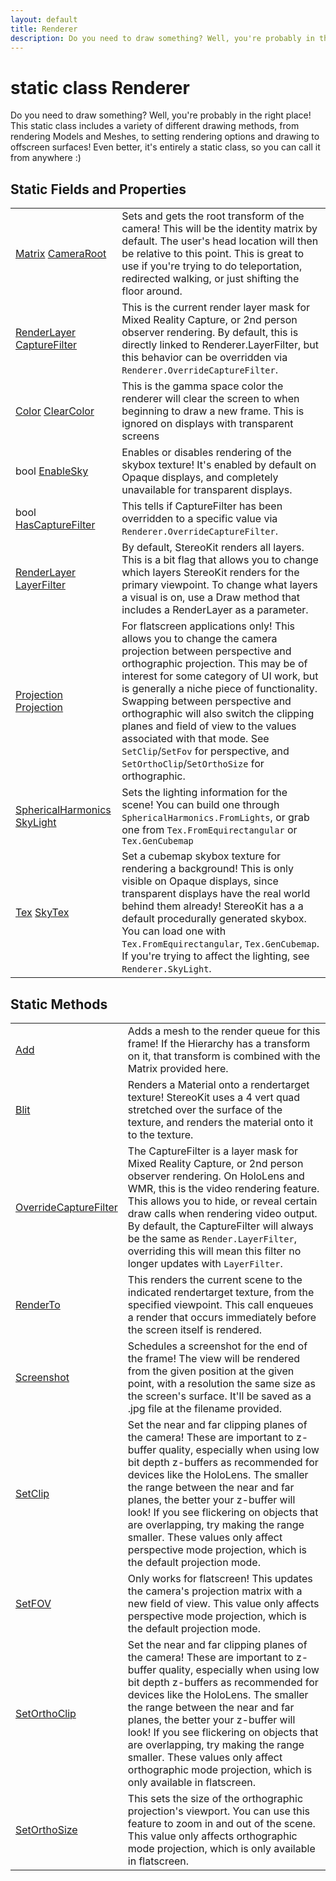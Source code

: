 ```yaml
---
layout: default
title: Renderer
description: Do you need to draw something? Well, you're probably in the right place! This static class includes a variety of different drawing methods, from rendering Models and Meshes, to setting rendering options and drawing to offscreen surfaces! Even better, it's entirely a static class, so you can call it from anywhere .)
---
```

# static class Renderer

Do you need to draw something? Well, you're probably in the right place!
This static class includes a variety of different drawing methods, from rendering
Models and Meshes, to setting rendering options and drawing to offscreen surfaces!
Even better, it's entirely a static class, so you can call it from anywhere :)

## Static Fields and Properties

|  |  |
|--|--|
|[Matrix]({{site.url}}/Pages/Reference/Matrix.html) [CameraRoot]({{site.url}}/Pages/Reference/Renderer/CameraRoot.html)|Sets and gets the root transform of the camera! This will be the identity matrix by default. The user's head  location will then be relative to this point. This is great to use if you're trying to do teleportation, redirected walking, or just shifting the floor around.|
|[RenderLayer]({{site.url}}/Pages/Reference/RenderLayer.html) [CaptureFilter]({{site.url}}/Pages/Reference/Renderer/CaptureFilter.html)|This is the current render layer mask for Mixed Reality Capture, or 2nd person observer rendering. By default, this is directly linked to Renderer.LayerFilter, but this behavior can be overridden via `Renderer.OverrideCaptureFilter`.|
|[Color]({{site.url}}/Pages/Reference/Color.html) [ClearColor]({{site.url}}/Pages/Reference/Renderer/ClearColor.html)|This is the gamma space color the renderer will clear the screen to when beginning to draw a new frame. This is ignored on displays with transparent screens|
|bool [EnableSky]({{site.url}}/Pages/Reference/Renderer/EnableSky.html)|Enables or disables rendering of the skybox texture! It's enabled by default on Opaque displays, and completely unavailable for transparent displays.|
|bool [HasCaptureFilter]({{site.url}}/Pages/Reference/Renderer/HasCaptureFilter.html)|This tells if CaptureFilter has been overridden to a specific value via `Renderer.OverrideCaptureFilter`.|
|[RenderLayer]({{site.url}}/Pages/Reference/RenderLayer.html) [LayerFilter]({{site.url}}/Pages/Reference/Renderer/LayerFilter.html)|By default, StereoKit renders all layers. This is a bit flag that allows you to change which layers StereoKit renders for the primary viewpoint. To change what layers a visual is on, use a Draw method that includes a RenderLayer as a parameter.|
|[Projection]({{site.url}}/Pages/Reference/Projection.html) [Projection]({{site.url}}/Pages/Reference/Renderer/Projection.html)|For flatscreen applications only! This allows you to change the camera projection between perspective and orthographic projection. This may be of interest for some category of UI work, but is generally a niche piece of functionality.  Swapping between perspective and orthographic will also switch the clipping planes and field of view to the values associated with that mode. See `SetClip`/`SetFov` for perspective, and `SetOrthoClip`/`SetOrthoSize` for orthographic.|
|[SphericalHarmonics]({{site.url}}/Pages/Reference/SphericalHarmonics.html) [SkyLight]({{site.url}}/Pages/Reference/Renderer/SkyLight.html)|Sets the lighting information for the scene! You can build one through `SphericalHarmonics.FromLights`, or grab one from `Tex.FromEquirectangular` or `Tex.GenCubemap`|
|[Tex]({{site.url}}/Pages/Reference/Tex.html) [SkyTex]({{site.url}}/Pages/Reference/Renderer/SkyTex.html)|Set a cubemap skybox texture for rendering a background! This is only visible on Opaque displays, since transparent displays have the real world behind them already! StereoKit has a a default procedurally generated skybox. You can load one with `Tex.FromEquirectangular`, `Tex.GenCubemap`. If you're trying to affect the lighting, see `Renderer.SkyLight`.|

## Static Methods

|  |  |
|--|--|
|[Add]({{site.url}}/Pages/Reference/Renderer/Add.html)|Adds a mesh to the render queue for this frame! If the Hierarchy has a transform on it, that transform is combined with the Matrix provided here.|
|[Blit]({{site.url}}/Pages/Reference/Renderer/Blit.html)|Renders a Material onto a rendertarget texture! StereoKit uses a 4 vert quad stretched over the surface of the texture, and renders the material onto it to the texture.|
|[OverrideCaptureFilter]({{site.url}}/Pages/Reference/Renderer/OverrideCaptureFilter.html)|The CaptureFilter is a layer mask for Mixed Reality Capture, or 2nd person observer rendering. On HoloLens and WMR, this is the video rendering feature. This allows you to hide, or reveal certain draw calls when rendering video output.  By default, the CaptureFilter will always be the same as `Render.LayerFilter`, overriding this will mean this filter no longer updates with `LayerFilter`.|
|[RenderTo]({{site.url}}/Pages/Reference/Renderer/RenderTo.html)|This renders the current scene to the indicated rendertarget texture, from the specified viewpoint. This call enqueues a render that occurs immediately before the screen itself is rendered.|
|[Screenshot]({{site.url}}/Pages/Reference/Renderer/Screenshot.html)|Schedules a screenshot for the end of the frame! The view will be rendered from the given position at the given point, with a resolution the same size as the screen's surface. It'll be saved as a .jpg file at the filename provided.|
|[SetClip]({{site.url}}/Pages/Reference/Renderer/SetClip.html)|Set the near and far clipping planes of the camera! These are important to z-buffer quality, especially when using low bit depth z-buffers as recommended for devices like the HoloLens. The smaller the range between the near and far planes, the better your z-buffer will look! If you see flickering on objects that are overlapping, try making the range smaller.  These values only affect perspective mode projection, which is the default projection mode.|
|[SetFOV]({{site.url}}/Pages/Reference/Renderer/SetFOV.html)|Only works for flatscreen! This updates the camera's projection matrix with a new field of view.  This value only affects perspective mode projection, which is the default projection mode.|
|[SetOrthoClip]({{site.url}}/Pages/Reference/Renderer/SetOrthoClip.html)|Set the near and far clipping planes of the camera! These are important to z-buffer quality, especially when using low bit depth z-buffers as recommended for devices like the HoloLens. The smaller the range between the near and far planes, the better your z-buffer will look! If you see flickering on objects that are overlapping, try making the range smaller.  These values only affect orthographic mode projection, which is only available in flatscreen.|
|[SetOrthoSize]({{site.url}}/Pages/Reference/Renderer/SetOrthoSize.html)|This sets the size of the orthographic projection's viewport. You can use this feature to zoom in and out of the scene.  This value only affects orthographic mode projection, which is only available in flatscreen.|

